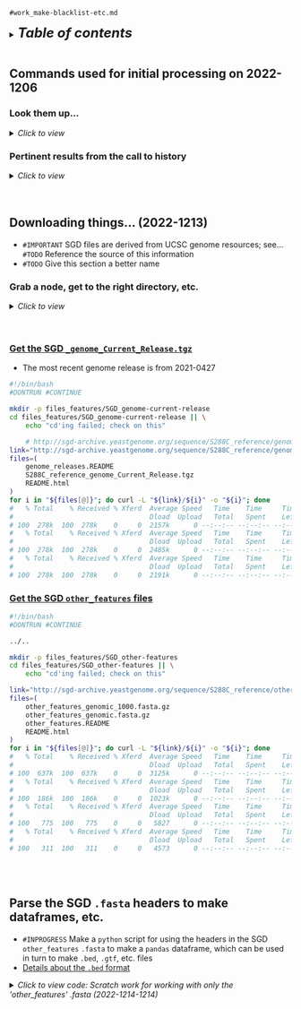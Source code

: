
`#work_make-blacklist-etc.md`

<details>
<summary><b><font size="+2"><i>Table of contents</i></font></b></summary>
<!-- MarkdownTOC -->

1. [Commands used for initial processing on 2022-1206](#commands-used-for-initial-processing-on-2022-1206)
    1. [Look them up...](#look-them-up)
    1. [Pertinent results from the call to history](#pertinent-results-from-the-call-to-history)
1. [Downloading things... \(2022-1213\)](#downloading-things-2022-1213)
    1. [Grab a node, get to the right directory, etc.](#grab-a-node-get-to-the-right-directory-etc)
    1. [Get the SGD `_genome_Current_Release.tgz`](#get-the-sgd-_genome_current_releasetgz)
    1. [Get the SGD `other_features` files](#get-the-sgd-other_features-files)
1. [Parse the SGD `.fasta` headers to make dataframes, etc.](#parse-the-sgd-fasta-headers-to-make-dataframes-etc)

<!-- /MarkdownTOC -->
</details>
<br />

<a id="commands-used-for-initial-processing-on-2022-1206"></a>
## Commands used for initial processing on 2022-1206
<a id="look-them-up"></a>
### Look them up...
<details>
<summary><i>Click to view</i></summary>

```bash
#!/bin/bash

history | grep -i awk | less
```
</details>

<a id="pertinent-results-from-the-call-to-history"></a>
### Pertinent results from the call to history
<details>
<summary><i>Click to view</i></summary>

```txt
32894  2022-12-06 10:49:49 cat gene_names.txt | awk -F '\t' '{ print $9 }'
32895  2022-12-06 10:50:31 cat gene_names.txt | awk -F '\t' '{ print $9 }' > gene_names.ID-field.txt
32898  2022-12-06 10:51:58 cat feature_names.ID-field.txt | awk -F ';' '{ print $2 }'
32899  2022-12-06 10:52:11 cat feature_names.ID-field.txt | awk -F ';' '{ print $2 }' | grep -v "Name="
32900  2022-12-06 10:53:17 cat feature_names.ID-field.txt | awk -F ';' '{ print $2 }' | grep -v "Name=" -
32922  2022-12-06 11:01:39 cat KA.other_features_genomic.names.ID-field.txt | awk -F ';' '{ print $2 }' | sed 's/Name=//' | head
32923  2022-12-06 11:03:18 cat KA.other_features_genomic.names.ID-field.txt | awk -F ';' '{ print $2 }' | sed 's/Name=//' | sort | uniq -c > KA.other_feature
```
</details>
<br />
<br />

<a id="downloading-things-2022-1213"></a>
## Downloading things... (2022-1213)
- `#IMPORTANT` SGD files are derived from UCSC genome resources; see... `#TODO` Reference the source of this information
- `#TODO` Give this section a better name
<a id="grab-a-node-get-to-the-right-directory-etc"></a>
### Grab a node, get to the right directory, etc.
<details>
<summary><i>Click to view</i></summary>

```bash
#!/bin/bash
#DONTRUN


#  Move to work directory, establish work environment -------------------------
grabnode  # 1 and corresponding defaults

mwd() {
    transcriptome \
       && cd "./results/2022-1201" \
       || echo "cd'ing failed; check on this"
}


mwd

Trinity_env
ml Singularity
```
</details>
<br />
<br />

<a id="get-the-sgd-_genome_current_releasetgz"></a>
### [Get the SGD `_genome_Current_Release.tgz`](http://sgd-archive.yeastgenome.org/sequence/S288C_reference/genome_releases/)
- The most recent genome release is from 2021-0427
```bash
#!/bin/bash
#DONTRUN #CONTINUE

mkdir -p files_features/SGD_genome-current-release
cd files_features/SGD_genome-current-release || \
	echo "cd'ing failed; check on this"

    # http://sgd-archive.yeastgenome.org/sequence/S288C_reference/genome_releases/S288C_reference_genome_Current_Release.tgz
link="http://sgd-archive.yeastgenome.org/sequence/S288C_reference/genome_releases"
files=(
    genome_releases.README
    S288C_reference_genome_Current_Release.tgz
    README.html
)
for i in "${files[@]}"; do curl -L "${link}/${i}" -o "${i}"; done
#   % Total    % Received % Xferd  Average Speed   Time    Time     Time  Current
#                                  Dload  Upload   Total   Spent    Left  Speed
# 100  278k  100  278k    0     0  2157k      0 --:--:-- --:--:-- --:--:-- 2157k
#   % Total    % Received % Xferd  Average Speed   Time    Time     Time  Current
#                                  Dload  Upload   Total   Spent    Left  Speed
# 100  278k  100  278k    0     0  2485k      0 --:--:-- --:--:-- --:--:-- 2507k
#   % Total    % Received % Xferd  Average Speed   Time    Time     Time  Current
#                                  Dload  Upload   Total   Spent    Left  Speed
# 100  278k  100  278k    0     0  2191k      0 --:--:-- --:--:-- --:--:-- 2191k
```

<a id="get-the-sgd-other_features-files"></a>
### [Get the SGD `other_features` files](http://sgd-archive.yeastgenome.org/sequence/S288C_reference/other_features/)
```bash
#!/bin/bash
#DONTRUN #CONTINUE

../..

mkdir -p files_features/SGD_other-features
cd files_features/SGD_other-features || \
	echo "cd'ing failed; check on this"

link="http://sgd-archive.yeastgenome.org/sequence/S288C_reference/other_features"
files=(
	other_features_genomic_1000.fasta.gz
	other_features_genomic.fasta.gz
	other_features.README
	README.html
)
for i in "${files[@]}"; do curl -L "${link}/${i}" -o "${i}"; done
#   % Total    % Received % Xferd  Average Speed   Time    Time     Time  Current
#                                  Dload  Upload   Total   Spent    Left  Speed
# 100  637k  100  637k    0     0  3125k      0 --:--:-- --:--:-- --:--:-- 3125k
#   % Total    % Received % Xferd  Average Speed   Time    Time     Time  Current
#                                  Dload  Upload   Total   Spent    Left  Speed
# 100  186k  100  186k    0     0  1023k      0 --:--:-- --:--:-- --:--:-- 1023k
#   % Total    % Received % Xferd  Average Speed   Time    Time     Time  Current
#                                  Dload  Upload   Total   Spent    Left  Speed
# 100   775  100   775    0     0   5827      0 --:--:-- --:--:-- --:--:--  5827
#   % Total    % Received % Xferd  Average Speed   Time    Time     Time  Current
#                                  Dload  Upload   Total   Spent    Left  Speed
# 100   311  100   311    0     0   4573      0 --:--:-- --:--:-- --:--:--  4573
```
<br />
<br />

<a id="parse-the-sgd-fasta-headers-to-make-dataframes-etc"></a>
## Parse the SGD `.fasta` headers to make dataframes, etc.
- `#INPROGRESS` Make a `python` script for using the headers in the SGD `other_features` `.fasta` to make a `pandas` dataframe, which can be used in turn to make `.bed`, `.gtf`, etc. files
- [Details about the `.bed` format](https://genome.ucsc.edu/FAQ/FAQformat.html#format1)

<details>
<summary><i>Click to view code: Scratch work for working with only the 'other_features' .fasta (2022-1214-1214)</i></summary>

```python
#!/usr/bin/env python3
# -*- coding: utf-8 -*-
"""
Created on Tue Dec 13 10:14:09 2022

@author: kalavatt
"""

# bioinformatics.stackexchange.com/questions/5435/how-to-create-a-bed-file-from-fasta
import numpy as np
import pandas as pd
# import sys


# stackoverflow.com/questions/43067373/split-by-comma-and-how-to-exclude-comma-from-quotes-in-split
def tokenize(string, separator=',', quote='"'):
    """
    Split a comma separated string into a List of strings.

    Separator characters inside the quotes are ignored.

    :param string: A string to be split into chunks
    :param separator: A separator character
    :param quote: A character to define beginning and end of the quoted string
    :return: A list of strings, one element for every chunk
    """
    comma_separated_list = []

    chunk = ''
    in_quotes = False

    for character in string:
        if character == separator and not in_quotes:
            comma_separated_list.append(chunk)
            chunk = ''
        else:
            chunk += character
            if character == quote:
                in_quotes = False if in_quotes else True

    comma_separated_list.append(chunk)

    return comma_separated_list

# -----------------------------------------------------------------------------
# Drafting it all... ----------------------------------------------------------
# -----------------------------------------------------------------------------
# Read in .fasta
fasta = "other_features_genomic.fasta"

# Extract the headers
headers = []
with open(fasta) as f:
    header = None
    for line in f:
        if line.startswith('>'):  # Identifies fasta header line
            headers.append(line[1:-1])  # Append all of the line that isn't >
            header = line[1:]  # Reset header
del(fasta)
del(f)
del(line)

# Add a 'forward complement' designation to match the presence of a 'reverse
# complement' designation on certain lines
headers_fix_complement = []
for i in headers:
    if i.find('Genome Release 64-3-1, reverse complement,') != -1:
        headers_fix_complement.append(i)
    else:
        headers_fix_complement.append(
            i.replace(
                'Genome Release 64-3-1,',
                'Genome Release 64-3-1, forward complement,'
            )
        )
del(i)

header_list = []
for i in headers_fix_complement:
    # print(type(i))
    print(tokenize(i))
    header_list.append(tokenize(i))
del(i)

# -----------------------------------------------------------------------------
# Add columns names
# stackoverflow.com/questions/18915941/create-a-pandas-dataframe-from-generator
# sparkbyexamples.com/pandas/pandas-add-column-names-to-dataframe/
header_df = pd.DataFrame(
    header_list,
    columns=[
        'feature', 'coord_written', 'release', 'strand_written',
        'category', 'notes'
    ]
)

# Clean up variables
del(header)
del(headers)
del(header_list)
del(headers_fix_complement)

# There are leading spaces in string columns; strip these away
# stackoverflow.com/questions/49551336/pandas-trim-leading-trailing-white-space-in-a-dataframe
header_df = header_df.applymap(
    lambda x: x.strip() if isinstance(x, str) else x
)

# -----------------------------------------------------------------------------
# Split column 'feature' on space
# stackoverflow.com/questions/37333299/splitting-a-pandas-dataframe-column-by-delimiter
header_df[['name_systematic', 'name_standard', 'SGDID']] = header_df[
    'feature'
].str.split(' ', expand=True)

# Check that 'name_standard' is exactly the same as 'feature'
# geeksforgeeks.org/how-to-compare-two-columns-in-pandas/
header_df['name_standard'].equals(header_df['name_systematic'])  # False

# Return where two columns are different
header_df.query('name_standard != name_systematic')
#     feature                    coord  ... name_standard             SGDID
# 11   ARS109      Chr I from 159907-160127  ...    ARS101  SGDID:S000077372
# 86    RE301      Chr III from 29108-29809  ...        RE  SGDID:S000303804
# 142  ARS416     Chr IV from 462567-462622  ...      ARS1  SGDID:S000029652
# 405  ARS808   Chr VIII from 140349-141274  ...      ARS2  SGDID:S000029042
# 444  ARS913     Chr IX from 214624-214754  ...    ARS901  SGDID:S000007644

# Details on where there are differences:
# yeastgenome.org/locus/ARS101
# yeastgenome.org/locus/S000303804
# yeastgenome.org/locus/S000029652
# yeastgenome.org/locus/S000029042
# yeastgenome.org/locus/S000007644

# -----------------------------------------------------------------------------
# Strip string 'SGDID:' from column 'SGDID'
# stackoverflow.com/questions/13682044/remove-unwanted-parts-from-strings-in-a-column
header_df['SGDID'] = header_df['SGDID'].str.replace('SGDID:', '')

# Create 'coord_...' columns derived from 'coord_written'
header_df['coord_pre_y'] = header_df['coord_written']\
        .str.replace(' from ', ':').str.replace('Chr ', 'Chr')
header_df['coord_pre_n'] = header_df['coord_written']\
        .str.replace(' from ', ':').str.replace('Chr ', '')

# -----------------------------------------------------------------------------
# Populate new column based on value in other column
# towardsdatascience.com/create-new-column-based-on-other-columns-pandas-5586d87de73d
# stackoverflow.com/questions/10715519/conditionally-fill-column-values-based-on-another-columns-value-in-pandas
# numpy.org/doc/stable/reference/generated/numpy.where.html
header_df['strand'] = np.where(
    header_df['strand_written'] == 'reverse complement', '-', '+'
)

# -----------------------------------------------------------------------------
# Extracting substrings to populate columns 'chr', 'start', 'end'
# # Extract substring before colon for 'chr'
# header_df['coord_pre_n'].str.split(':').str[0]

header_df['chr'] = header_df['coord_pre_n']\
    .str.split(':').str[0]

# stackoverflow.com/questions/20025882/add-a-string-prefix-to-each-value-in-a-string-column-using-pandas
header_df['chr_pre_y'] = 'Chr' + header_df['chr']

# -------------------------------------
# # Extract substring after colon for 'start', 'end'
# header_df['coord_pre_n'].str.split(':').str[1]

# start -----------
# #   if 'strand' is '+', take [0] for 'start'
# header_df['coord_pre_n']\
#     .str.split(':').str[1].str.split('-').str[0]  # '+' 'start'
#
# # elif 'strand' is '-', take [1] for 'start'
# header_df['coord_pre_n']\
#     .str.split(':').str[1].str.split('-').str[1]  # '-' 'start'

header_df['start'] = np.where(
    header_df['strand'] == '+',
    header_df['coord_pre_n']\
        .str.split(':').str[1].str.split('-').str[0],
    header_df['coord_pre_n']\
        .str.split(':').str[1].str.split('-').str[1]
)

# end -------------
# #   if 'strand' is '+', take [1] for 'end';
# header_df['coord_pre_n']\
#     .str.split(':').str[1].str.split('-').str[1]  # '+' 'end'
#
# # elif 'strand' is '-', take [0] for 'end'
# header_df['coord_pre_n']\
#     .str.split(':').str[1].str.split('-').str[0]  # '-' 'end'

header_df['end'] = np.where(
    header_df['strand'] == '+',
    header_df['coord_pre_n']\
        .str.split(':').str[1].str.split('-').str[1],
    header_df['coord_pre_n']\
        .str.split(':').str[1].str.split('-').str[0]
)
```
</details>
<br />
<br />
